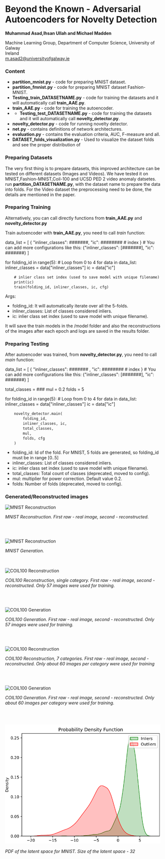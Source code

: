 # Beyond the Known - Adversarial Autoencoders for Novelty Detection

**Muhammad Asad,Ihsan Ullah and Michael Madden**

Machine Learning Group, Department of Computer Science, University of Galway\
    Ireland\
    m.asad2@universityofgalway.ie
    


### Content

* **partition_mnist.py** - code for preparing MNIST dataset.
* **partition_fmnist.py** - code for preparing MNIST dataset Fashion-MNIST.
* **Testing_train_DATASETNAME.py** - code for training the datasets and it will automatically call  **train_AAE.py**.
* **train_AAE.py** - code for training the autoencoder.
* * **Testing_test_DATASETNAME.py** - code for training the datasets and it will automatically call  **novelty_detector.py**.
* **novelty_detector.py** - code for running novelty detector.
* **net.py** - contains definitions of network architectures.
* **evaluation.py** - contains the evaluation criteria, AUC, F-measure and all.
* **DATASET_folds_visualization.py** - Used to visualize the dataset folds and see the proper distribution of 


### Preparing Datasets

The very first thing is to prepare datasets, this improved architecture can be tested on different datasets (Images and Videos). We have tested it on MNIST,Fashion-MNIST,Coil-100 and UCSD PED 2 video anomaly datsetes.
run **partition_DATASETNAME.py**, with the dataset name to prepare the data into folds. 
For the Video dataset the preprocessing need to be done, the details are mentioned in the paper.

### Preparing Training

Alternatively, you can call directly functions from **train_AAE.py** and **novelty_detector.py**

Train autoencoder with **train_AAE.py**, you need to call *train* function:

 data_list = [
    {
        "inliner_classes": #######,
        "ic": ########   # index
    }
    # You can add more configurations like this:
     {"inliner_classes": [#######], "ic": #######}
]

for folding_id in range(5):  # Loop from 0 to 4
    for data in data_list:
        inliner_classes = data["inliner_classes"]
        ic = data["ic"]

        # inlier class set index (used to save model with unique filename)
        print(ic)
        train(folding_id, inliner_classes, ic, cfg)
  
   Args:
   -  folding_id: It will automatically iterate over all the 5-folds.
   -  inliner_classes: List of classes considered inliers.
   -  ic: inlier class set index (used to save model with unique filename).

  It will save the train models in the /model folder and also the reconstructions of the images after each epoch and logs are saved in the results folder.


   ### Preparing Testing
   
 After autoencoder was trained, from **novelty_detector.py**, you need to call *main* function:

 data_list = [
    {
        "inliner_classes": #######
,        "ic": ########   # index
    }
    # You can add more configurations like this:
     {"inliner_classes": [#######], "ic": #######}
]

total_classes = ### 
mul = 0.2
folds = 5

for folding_id in range(5):  # Loop from 0 to 4
    for data in data_list:
        inliner_classes = data["inliner_classes"]
        ic = data["ic"]

        novelty_detector.main(
            folding_id,
            inliner_classes, ic,
            total_classes,
            mul,
            folds, cfg
        )

        
   -  folding_id: Id of the fold. For MNIST, 5 folds are generated, so folding_id must be in range [0..5]
   -  inliner_classes: List of classes considered inliers.
   -  ic: inlier class set index (used to save model with unique filename).
   -  total_classes: Total count of classes (deprecated, moved to config).
   -  mul: multiplier for power correction. Default value 0.2.
   -  folds: Number of folds (deprecated, moved to config).
   
### Generated/Reconstructed images

![MNIST Reconstruction](images/reconstruction_58.png?raw=true "MNIST Reconstruction")

*MNIST Reconstruction. First raw - real image, second - reconstructed.*

<br><br>

![MNIST Reconstruction](images/sample_58.png?raw=true "MNIST Generation")

*MNIST Generation.*

<br><br>
![COIL100 Reconstruction](images/reconstruction_59_one.png?raw=true "COIL100 Reconstruction")

*COIL100 Reconstruction, single category. First raw - real image, second - reconstructed. Only 57 images were used for training.*

<br><br>

![COIL100 Generation](images/sample_59_one.png?raw=true "COIL100 Generation")

*COIL100 Generation. First raw - real image, second - reconstructed. Only 57 images were used for training.*

<br><br>

![COIL100 Reconstruction](images/reconstruction_59_seven.png?raw=true "COIL100 Reconstruction")

*COIL100 Reconstruction, 7 categories. First raw - real image, second - reconstructed. Only about 60 images per category were used for training*

<br><br>

![COIL100 Generation](images/sample_59_seven.png?raw=true "COIL100 Generation")

*COIL100 Generation. First raw - real image, second - reconstructed. Only about 60 images per category were used for training.*

<br><br>

![PDF](images/PDF.png?raw=true "PDF")

*PDF of the latent space for MNIST. Size of the latent space - 32*

